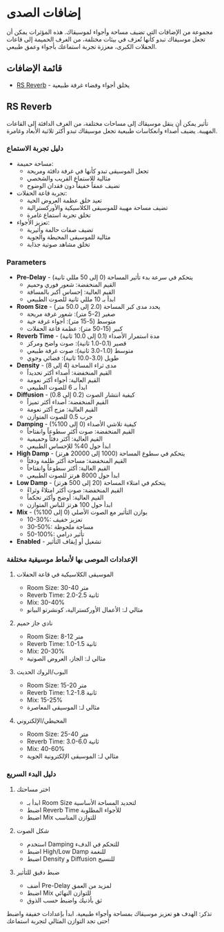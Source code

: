# إضافات الصدى

مجموعة من الإضافات التي تضيف مساحة وأجواء لموسيقاك. هذه المؤثرات يمكن أن تجعل موسيقاك تبدو كأنها تُعزف في بيئات مختلفة، من الغرف الحميمة إلى قاعات الحفلات الكبرى، معززة تجربة استماعك بأجواء وعمق طبيعي.

## قائمة الإضافات

- [RS Reverb](#rs-reverb) - يخلق أجواء وفضاء غرفة طبيعية

## RS Reverb

تأثير يمكن أن ينقل موسيقاك إلى مساحات مختلفة، من الغرف الدافئة إلى القاعات المهيبة. يضيف أصداء وانعكاسات طبيعية تجعل موسيقاك تبدو أكثر ثلاثية الأبعاد وغامرة.

### دليل تجربة الاستماع
- مساحة حميمة:
  - تجعل الموسيقى تبدو كأنها في غرفة دافئة ومريحة
  - مثالية للاستماع القريب والشخصي
  - تضيف عمقاً خفيفاً دون فقدان الوضوح
- تجربة قاعة الحفلات:
  - تعيد خلق عظمة العروض الحية
  - تضيف مساحة مهيبة للموسيقى الكلاسيكية والأوركسترالية
  - تخلق تجربة استماع غامرة
- تعزيز الأجواء:
  - تضيف صفات حالمة وأثيرية
  - مثالية للموسيقى المحيطة والجوية
  - تخلق مشاهد صوتية جذابة

### Parameters
- **Pre-Delay** - يتحكم في سرعة بدء تأثير المساحة (0 إلى 50 مللي ثانية)
  - القيم المنخفضة: شعور فوري وحميم
  - القيم العالية: إحساس أكبر بالمسافة
  - ابدأ بـ 10 مللي ثانية للصوت الطبيعي
- **Room Size** - يحدد مدى كبر المساحة (2.0 إلى 50.0 متر)
  - صغير (2-5 متر): شعور غرفة مريحة
  - متوسط (5-15 متر): أجواء غرفة حية
  - كبير (15-50 متر): عظمة قاعة الحفلات
- **Reverb Time** - مدة استمرار الأصداء (0.1 إلى 10.0 ثانية)
  - قصير (0.1-1.0 ثانية): صوت واضح ومركز
  - متوسط (1.0-3.0 ثانية): صوت غرفة طبيعي
  - طويل (3.0-10.0 ثانية): فضائي وجوي
- **Density** - مدى ثراء المساحة (4 إلى 8)
  - القيم المنخفضة: أصداء أكثر تحديداً
  - القيم العالية: أجواء أكثر نعومة
  - ابدأ بـ 6 للصوت الطبيعي
- **Diffusion** - كيفية انتشار الصوت (0.2 إلى 0.8)
  - القيم المنخفضة: أصداء أكثر تميزاً
  - القيم العالية: مزج أكثر نعومة
  - جرب 0.5 للصوت المتوازن
- **Damping** - كيفية تلاشي الأصداء (0 إلى 100%)
  - القيم المنخفضة: صوت أكثر سطوعاً وانفتاحاً
  - القيم العالية: أكثر دفئاً وحميمية
  - ابدأ حول 40% للإحساس الطبيعي
- **High Damp** - يتحكم في سطوع المساحة (1000 إلى 20000 هرتز)
  - القيم المنخفضة: مساحة أكثر ظلمة ودفئاً
  - القيم العالية: أكثر سطوعاً وانفتاحاً
  - ابدأ حول 8000 هرتز للصوت الطبيعي
- **Low Damp** - يتحكم في امتلاء المساحة (20 إلى 500 هرتز)
  - القيم المنخفضة: صوت أكثر امتلاءً وثراءً
  - القيم العالية: أوضح وأكثر تحكماً
  - ابدأ حول 100 هرتز للباس المتوازن
- **Mix** - يوازن التأثير مع الصوت الأصلي (0 إلى 100%)
  - 10-30%: تعزيز خفيف
  - 30-50%: مساحة ملحوظة
  - 50-100%: تأثير درامي
- **Enabled** - تشغيل أو إيقاف التأثير

### الإعدادات الموصى بها لأنماط موسيقية مختلفة

1. الموسيقى الكلاسيكية في قاعة الحفلات
   - Room Size: 30-40 متر
   - Reverb Time: 2.0-2.5 ثانية
   - Mix: 30-40%
   - مثالي لـ: الأعمال الأوركسترالية، كونشرتو البيانو

2. نادي جاز حميم
   - Room Size: 8-12 متر
   - Reverb Time: 1.0-1.5 ثانية
   - Mix: 20-30%
   - مثالي لـ: الجاز، العروض الصوتية

3. البوب/الروك الحديث
   - Room Size: 15-20 متر
   - Reverb Time: 1.2-1.8 ثانية
   - Mix: 15-25%
   - مثالي لـ: الموسيقى المعاصرة

4. المحيطي/الإلكتروني
   - Room Size: 25-40 متر
   - Reverb Time: 3.0-6.0 ثانية
   - Mix: 40-60%
   - مثالي لـ: الموسيقى الإلكترونية الجوية

### دليل البدء السريع

1. اختر مساحتك
   - ابدأ بـ Room Size لتحديد المساحة الأساسية
   - اضبط Reverb Time للأجواء المطلوبة
   - اضبط Mix للتوازن المناسب

2. شكل الصوت
   - استخدم Damping للتحكم في الدفء
   - اضبط High/Low Damp للنغمة
   - اضبط Density و Diffusion للنسيج

3. ضبط دقيق للتأثير
   - أضف Pre-Delay لمزيد من العمق
   - اضبط Mix للتوازن النهائي
   - ثق بأذنيك واضبط حسب الذوق

تذكر: الهدف هو تعزيز موسيقاك بمساحة وأجواء طبيعية. ابدأ بإعدادات خفيفة واضبط حتى تجد التوازن المثالي لتجربة استماعك!